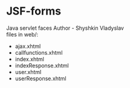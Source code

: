 # JSF-forms
Java servlet faces
Author - Shyshkin Vladyslav<br/>
files in web/:<br/>
<ul>
<li>ajax.xhtml</li>
<li>callfunctions.xhtml</li>
<li>index.xhtml</li>
<li>indexResponse.xhtml</li>
<li>user.xhtml</li>
<li>userResponse.xhtml</li>
</ul>
